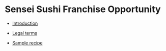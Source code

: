 # Sensei Sushi Franchise Opportunity

-   [Introduction](franchise-intro.md)

-   [Legal terms](franchise-terms.html)

-   [Sample recipe](fancy-roll.dita)
